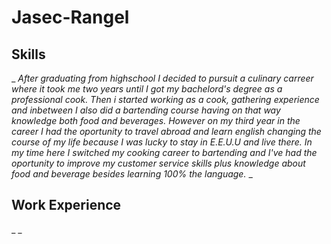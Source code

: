 # Jasec-Rangel

## Skills
_ _After graduating from highschool I decided to pursuit a culinary carreer where it took me two years until I got my bachelord's degree as a professional cook. Then i started working as a cook, gathering experience and inbetween I also did a bartending course having on that way knowledge both food and beverages. However on my third year in the career I had the oportunity to travel abroad and learn english changing the course of my life because I was lucky to stay in E.E.U.U and live there. In my time here I switched my cooking career to bartending and I've had the oportunity to improve my customer service skills plus knowledge about food and beverage besides learning  100% the language._ _

## Work Experience
_ _

